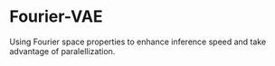 # Fourier-VAE
Using Fourier space properties to enhance inference speed and take advantage of paralellization.
